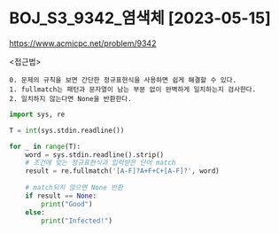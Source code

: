 # BOJ_S3_9342_염색체 [2023-05-15]
https://www.acmicpc.net/problem/9342

<접근법>
``` 
0. 문제의 규칙을 보면 간단한 정규표현식을 사용하면 쉽게 해결할 수 있다.
1. fullmatch는 패턴과 문자열이 남는 부분 없이 완벽하게 일치하는지 검사한다.
2. 일치하지 않는다면 None을 반환한다.
```


```python
import sys, re

T = int(sys.stdin.readline())

for _ in range(T):
    word = sys.stdin.readline().strip()
    # 조건에 맞는 정규표현식과 입력받은 단어 match
    result = re.fullmatch('[A-F]?A+F+C+[A-F]?', word)
    
    # match되지 않으면 None 반환
    if result == None:
        print("Good")
    else:
        print("Infected!")
```
